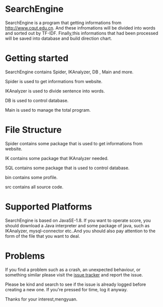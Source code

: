# SearchEngine

SearchEngine is a program that getting informations from http://www.cqut.edu.cn. And these infromations will be divided into words and sorted out by TF-IDF. Finally,this informations that had been processed will be saved into database and build direction chart.

# Getting started

SearchEngine contains Spider, IKAnalyzer, DB , Main and more.

Spider is used to get informations from website.

IKAnalyzer is used to divide sentence into words.

DB is used to control database.

Main is used to manage the total program.

# File Structure

Spider contains some package that is used to get informations from website.

IK contains some package that IKAnalyzer needed.

SQL contains some package that is used to control database.

bin contains some profile. 

src contains all source code.


# Supported Platforms

SearchEngine is based on JavaSE-1.8. If you want to operate score, you should download a Java interpreter and some package of java, such as IKAnalyzer,
mysql-connector etc..And you should also pay attention to the form of the file that you want to deal.

# Problems

If you find a problem such as a crash, an unexpected behaviour, or something similar please visit the [issue tracker](https://github.com/ranmengyuan/SearchEngine/issues) and report the issue.

Please be kind and search to see if the issue is already logged before creating a new one. If you're pressed for time, log it anyway.

Thanks for your interest,mengyuan.
